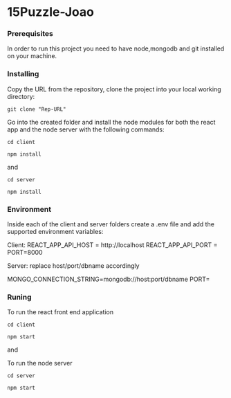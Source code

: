 # 15Puzzle-Joao

### Prerequisites

In order to run this project you need to have node,mongodb and git installed on your machine.

### Installing

Copy the URL from the repository, clone the project into your local working directory:

```
git clone "Rep-URL"
```

Go into the created folder and install the node modules for both the react app and the node server with the following commands:

```
cd client
```

```
npm install
```

and

```
cd server
```

```
npm install
```

### Environment

Inside each of the client and server folders create a .env file and add the supported environment variables:

Client:
REACT_APP_API_HOST = http://localhost
REACT_APP_API_PORT =
PORT=8000

Server:
replace host/port/dbname accordingly

MONGO_CONNECTION_STRING=mongodb://host:port/dbname
PORT=

### Runing

To run the react front end application

```
cd client
```

```
npm start
```

and

To run the node server

```
cd server
```

```
npm start
```
